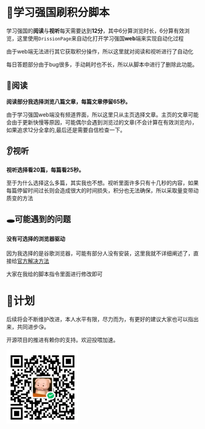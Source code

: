 # 📜学习强国刷积分脚本

学习强国的**阅读**与**视听**每天需要达到**12分**，其中6分算浏览时长，6分算有效浏览，这里使用`DrissionPage`来自动化打开学习强国**web**端来实现自动化过程



由于web端无法进行其它获取积分操作，所以这里就对阅读和视听进行了自动化


每日答题部分由于bug很多，手动耗时也不长，所以从脚本中进行了删除此功能。





## 📖**阅读**

**阅读部分我选择浏览八篇文章，每篇文章停留65秒。**

由于学习强国web端没有频道界面，所以这里只从主页选择文章。主页的文章可能会由于更新快慢等原因，可能偶尔会遇到浏览过的文章(不会计算在有效浏览内)，如果追求12分全拿的,最后还是需要自信检查一下。



## 👂**视听**

**视听选择看20篇，每篇看25秒。**

至于为什么选择这么多篇，其实我也不想。视听里面许多只有十几秒的内容，如果每篇停留时间过长则会造成很大的时间损失，积分也无法确保，所以采取量变带动质变的方法





## 🕳︎可能遇到的问题

#### 没有可选择的浏览器驱动

因为我选择的是谷歌浏览器，可能有部分人没有安装，这里我就不详细阐述了，直接给[官方解决方法](https://www.drissionpage.cn/get_start/before_start)

大家在我给的脚本指令里面进行修改即可



# 📆计划

后续将会不断维护改进，本人水平有限，尽力而为，有更好的建议大家也可以指出来，共同进步😘。

开源项目的推进有赖你的支持。欢迎投喂加速。

<img src="../picture/faf375bdf48026cfbfdb1f809571bb3.jpg" alt="faf375bdf48026cfbfdb1f809571bb3" style="zoom:30%;" />

